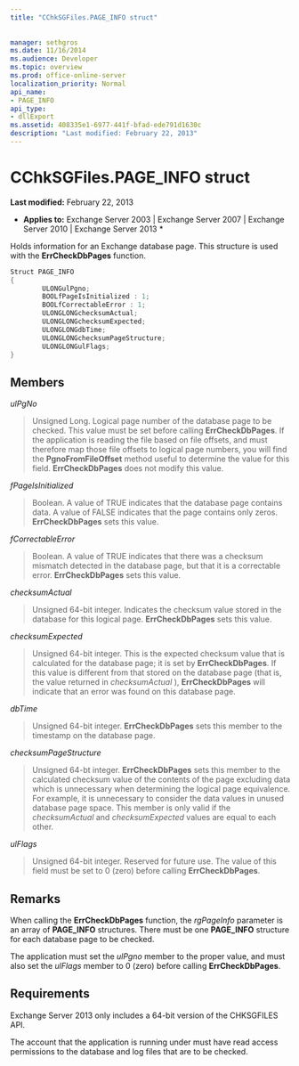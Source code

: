 ```yaml
---
title: "CChkSGFiles.PAGE_INFO struct"
 
 
manager: sethgros
ms.date: 11/16/2014
ms.audience: Developer
ms.topic: overview
ms.prod: office-online-server
localization_priority: Normal
api_name:
- PAGE_INFO
api_type:
- dllExport
ms.assetid: 408335e1-6977-441f-bfad-ede791d1630c
description: "Last modified: February 22, 2013"
---
```


# CChkSGFiles.PAGE_INFO struct

 **Last modified:** February 22, 2013 
  
 * **Applies to:** Exchange Server 2003 | Exchange Server 2007 | Exchange Server 2010 | Exchange Server 2013 * 
  
Holds information for an Exchange database page. This structure is used with the **ErrCheckDbPages** function. 
  
```cs
Struct PAGE_INFO  
{
        ULONGulPgno;
        BOOLfPageIsInitialized : 1;
        BOOLfCorrectableError : 1;
        ULONGLONGchecksumActual;
        ULONGLONGchecksumExpected;
        ULONGLONGdbTime;
        ULONGLONGchecksumPageStructure;
        ULONGLONGulFlags;
}

```

## Members

 *ulPgNo* 
  
> Unsigned Long. Logical page number of the database page to be checked. This value must be set before calling **ErrCheckDbPages**. If the application is reading the file based on file offsets, and must therefore map those file offsets to logical page numbers, you will find the **PgnoFromFileOffset** method useful to determine the value for this field. **ErrCheckDbPages** does not modify this value. 
    
 *fPageIsInitialized* 
  
> Boolean. A value of TRUE indicates that the database page contains data. A value of FALSE indicates that the page contains only zeros. **ErrCheckDbPages** sets this value. 
    
 *fCorrectableError* 
  
> Boolean. A value of TRUE indicates that there was a checksum mismatch detected in the database page, but that it is a correctable error. **ErrCheckDbPages** sets this value. 
    
 *checksumActual* 
  
> Unsigned 64-bit integer. Indicates the checksum value stored in the database for this logical page. **ErrCheckDbPages** sets this value. 
    
 *checksumExpected* 
  
> Unsigned 64-bit integer. This is the expected checksum value that is calculated for the database page; it is set by **ErrCheckDbPages**. If this value is different from that stored on the database page (that is, the value returned in  *checksumActual*  ), **ErrCheckDbPages** will indicate that an error was found on this database page. 
    
 *dbTime* 
  
> Unsigned 64-bit integer. **ErrCheckDbPages** sets this member to the timestamp on the database page. 
    
 *checksumPageStructure* 
  
> Unsigned 64-bt integer. **ErrCheckDbPages** sets this member to the calculated checksum value of the contents of the page excluding data which is unnecessary when determining the logical page equivalence. For example, it is unnecessary to consider the data values in unused database page space. This member is only valid if the  *checksumActual*  and  *checksumExpected*  values are equal to each other. 
    
 *ulFlags* 
  
> Unsigned 64-bit integer. Reserved for future use. The value of this field must be set to 0 (zero) before calling **ErrCheckDbPages**.
    
## Remarks

When calling the **ErrCheckDbPages** function, the  *rgPageInfo*  parameter is an array of **PAGE_INFO** structures. There must be one **PAGE_INFO** structure for each database page to be checked. 
  
The application must set the  *ulPgno*  member to the proper value, and must also set the  *ulFlags*  member to 0 (zero) before calling **ErrCheckDbPages**. 
  
## Requirements

Exchange Server 2013 only includes a 64-bit version of the CHKSGFILES API.
  
The account that the application is running under must have read access permissions to the database and log files that are to be checked.
  

